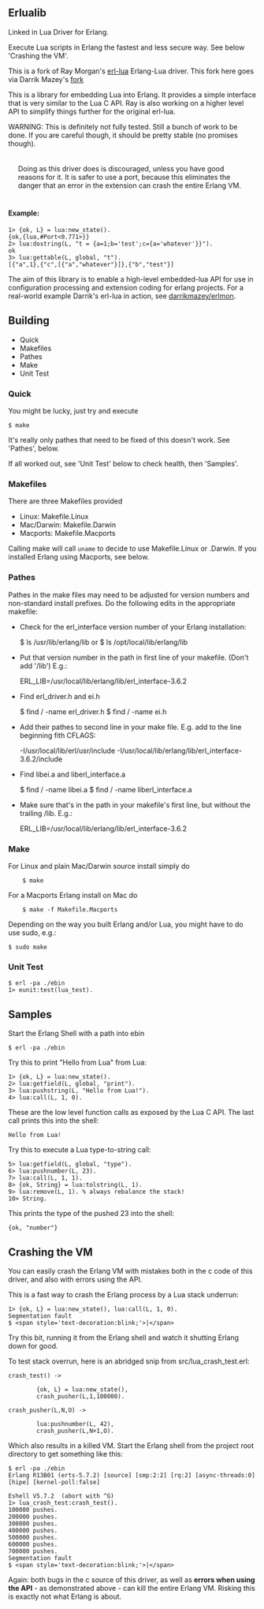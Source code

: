 ## Erlualib

Linked in Lua Driver for Erlang.

Execute Lua scripts in Erlang the fastest and less secure way. See below 'Crashing the VM'.

This is a fork of Ray Morgan's [erl-lua](http://github.com/raycmorgan/erl-lua) Erlang-Lua driver.
This fork here goes via Darrik Mazey's [fork](http://github.com/darrikmazey/erlua-node)

This is a library for embedding Lua into Erlang. 
It provides a simple interface that is very similar to the Lua C API.
Ray is also working on a higher level API to simplify things further for the original erl-lua.

WARNING: This is definitely not fully tested.
Still a bunch of work to be done.
If you are careful though, it should be pretty stable (no promises though).

<div style='border: 2 px solid red; padding: 20px'>
Doing as this driver does is discouraged, unless you have good reasons for it.
It is safer to use a port, because this eliminates the danger that an
 error in the extension can crash the entire Erlang VM.
</div>

#### Example:

	1> {ok, L} = lua:new_state().
	{ok,{lua,#Port<0.771>}}
	2> lua:dostring(L, "t = {a=1;b='test';c={a='whatever'}}").
	ok
	3> lua:gettable(L, global, "t").
	[{"a",1},{"c",[{"a","whatever"}]},{"b","test"}]

The aim of this library is to enable a high-level embedded-lua API 
for use in configuration processing and extension coding for erlang projects.
For a real-world example Darrik's erl-lua in action, see
[darrikmazey/erlmon](http://github.com/darrikmazey/erlmon).

## Building

* Quick
* Makefiles
* Pathes
* Make
* Unit Test

### Quick

You might be lucky, just try and execute 

	$ make

It's really only pathes that need to be fixed of this doesn't work. See 'Pathes', below.

If all worked out, see 'Unit Test' below to check health, then 'Samples'.


### Makefiles

There are three Makefiles provided

* Linux: Makefile.Linux
* Mac/Darwin: Makefile.Darwin
* Macports: Makefile.Macports

Calling make will call `uname` to decide to use Makefile.Linux or .Darwin.
If you installed Erlang using Macports, see below.

### Pathes

Pathes in the make files may need to be adjusted for version numbers and non-standard install prefixes.
Do the following edits in the appropriate makefile:

* Check for the erl_interface version number of your Erlang installation: 

	$ ls /usr/lib/erlang/lib 
	or
	$ ls /opt/local/lib/erlang/lib

* Put that version number in the path in first line of your makefile. (Don't add '/lib')  E.g.:

	ERL_LIB=/usr/local/lib/erlang/lib/erl_interface-3.6.2

* Find erl_driver.h and ei.h

	$ find / -name erl_driver.h
	$ find / -name ei.h

* Add their pathes to second line in your make file. E.g. add to the line beginning fith CFLAGS:

	-I/usr/local/lib/erl/usr/include -I/usr/local/lib/erlang/lib/erl_interface-3.6.2/include

* Find libei.a and liberl_interface.a

	$ find / -name libei.a
	$ find / -name liberl_interface.a

* Make sure that's in the path in your makefile's first line, but without the trailing /lib.  E.g.:

	ERL_LIB=/usr/local/lib/erlang/lib/erl_interface-3.6.2


### Make

For Linux and plain Mac/Darwin source install simply do

        $ make

For a Macports Erlang install on Mac do

        $ make -f Makefile.Macports

Depending on the way you built Erlang and/or Lua, you might have to do use sudo, e.g.:

	$ sudo make


### Unit Test

	$ erl -pa ./ebin
	1> eunit:test(lua_test). 


## Samples

Start the Erlang Shell with a path into ebin

	$ erl -pa ./ebin

Try this to print "Hello from Lua" from Lua:

	1> {ok, L} = lua:new_state().
	2> lua:getfield(L, global, "print").
	3> lua:pushstring(L, "Hello from Lua!").
	4> lua:call(L, 1, 0).

These are the low level function calls as exposed by the Lua C API. 
The last call prints this into the shell:

	Hello from Lua!

Try this to execute a Lua type-to-string call: 
	
	5> lua:getfield(L, global, "type").
	6> lua:pushnumber(L, 23).
	7> lua:call(L, 1, 1).
	8> {ok, String} = lua:tolstring(L, 1).
	9> lua:remove(L, 1). % always rebalance the stack!
	10> String.
	
This prints the type of the pushed 23 into the shell:

	{ok, "number"}

## Crashing the VM

You can easily crash the Erlang VM with mistakes both in the c code of this driver,
and also with errors using the API.

This is a fast way to crash the Erlang process by a Lua stack underrun:

	1> {ok, L} = lua:new_state(), lua:call(L, 1, 0).  
	Segmentation fault
	$ <span style='text-decoration:blink;'>|</span>

Try this bit, running it from the Erlang shell and watch it shutting Erlang down for good. 

To test stack overrun, here is an abridged snip from src/lua_crash_test.erl:

	crash_test() ->

        	{ok, L} = lua:new_state(),
       		crash_pusher(L,1,100000).

	crash_pusher(L,N,O) ->

        	lua:pushnumber(L, 42),
        	crash_pusher(L,N+1,O).

Which also results in a killed VM. Start the Erlang shell from the project root directory
to get something like this:

	$ erl -pa ./ebin
	Erlang R13B01 (erts-5.7.2) [source] [smp:2:2] [rq:2] [async-threads:0] [hipe] [kernel-poll:false]

	Eshell V5.7.2  (abort with ^G)
 	1> lua_crash_test:crash_test().
	100000 pushes.
	200000 pushes.
	300000 pushes.
	400000 pushes.
	500000 pushes.	
	600000 pushes.
	700000 pushes.
	Segmentation fault
	$ <span style='text-decoration:blink;'>|</span>  

Again: both bugs in the c source of this driver, as well as <b>errors when using the API</b> -
 as demonstrated above - can kill the entire Erlang VM. Risking this is exactly not what Erlang is about.

 
 
 
